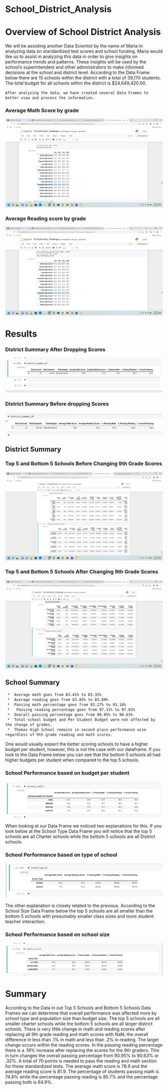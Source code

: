 # School_District_Analysis



# Overview of School District Analysis


  We will be assisting another Data Scientist by the name of Maria in analyzing data on standardized test scores and school funding. Maria would like us to assist in analyzing this data in order to give insights on performance trends and patterns. These insights will be used by the school’s superintendent and other administrators to make informed decisions at the school and district level. According to the Data Frame below there are 15 schools within the district with a total of 39,170 students. The total budget for all schools within the district is $24,649,420.00. 
    




    After analyzing the data, we have created several Data Frames to better view and process the information. 
    
### Average Math Score by grade
  ![alt text](https://github.com/quorinne/School_District_Analysis/blob/main/Resources/MathbyGrade.png?raw=true) 
  
### Average Reading score by grade 
![alt text](https://github.com/quorinne/School_District_Analysis/blob/main/Resources/ReadingbyGrade.png?raw=true) 



# Results

### District Summary After Dropping Scores
  ![alt text](https://github.com/quorinne/School_District_Analysis/blob/main/Resources/DistrictSummary.png?raw=true) 

### District Summary Before dropping Scores
![alt text](https://github.com/quorinne/School_District_Analysis/blob/main/Resources/DistrictBeforeR.png?raw=true) 

 ## District Summary
 

 
 ### Top 5 and Bottom 5 Schools Before Changing 9th Grade Scores
![alt text](https://github.com/quorinne/School_District_Analysis/blob/main/Resources/ModuleTopBottom5.png?raw=true) 

### Top 5 and Bottom 5 Schools After Changing 9th Grade Scores
![alt text](https://github.com/quorinne/School_District_Analysis/blob/main/Resources/ChallengeTopBottom5.png?raw=true)
 
 ## School Summary
     *	Average math goes from 83.41% to 83.35%
     *	Average reading goes from 83.85% to 83.89%
     *	Passing math percentage goes from 93.27% to 93.18%
     *   Passing reading percentage goes from 97.31% to 97.02%
     *	Overall passing percentage goes from 90.95% to 90.63%
     *	Total school budget and Per Student Budget were not affected by the change of grades. 
     *	Thomas High School remains in second place performance wise regardless of 9th grade reading and math scores.
  
   One would usually expect the better scoring schools to have a higher budget per student, however, this is not the case with our dataframe. If you look to the Data Frame below you can see that the bottom 5 schools all had higher budgets per student when compared to the top 5 schools.
   
   ### School Performance based on budget per student
![alt text](https://github.com/quorinne/School_District_Analysis/blob/main/Resources/SpendingSummary.png?raw=true) 
   
   When looking at our Data Frame we noticed two explanations for this. If you look below at the School Type Data Frame you will notice that the top 5 schools are all Charter schools while the bottom 5 schools are all District schools. 
   
   
   ### School Performance based on type of school
![alt text](https://github.com/quorinne/School_District_Analysis/blob/main/Resources/SchoolType.png?raw=true) 

The other explanation is closely related to the previous. According to the School Size Data Frame below the top 5 schools are all smaller than the bottom 5 schools with presumably smaller class sizes and more student teacher interaction. 

### School Performance based on school size
![alt text](https://github.com/quorinne/School_District_Analysis/blob/main/Resources/SchoolSize.png?raw=true) 


# Summary

  According to the Data in out Top 5 Schools and Bottom 5 Schools Data Frames we can determine that overall performance was affected more by school type and population size than budget size. The top 5 schools are all smaller charter schools while the bottom 5 schools are all larger district schools. There is very little change in math and reading scores after replacing all 9th grade reading and math scores with NaN; the overall difference in less than .1% in math and less than .2% in reading. The larger change occurs within the reading scores. In the passing reading percentage there is a .19% increase after replacing the scores for the 9th graders. This in turn changes the overall passing percentage from 90.95% to 90.63% or .32%. 
  A total of 70 points is needed to pass the reading and math section for these standardized tests. The average math score is 78.9 and the average reading score is 81.9. The percentage of students passing math is 74.8% while the percentage passing reading is 85.7% and the percentage passing both is 64.9%. 



